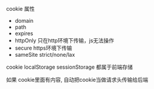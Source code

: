 cookie
 属性
  - domain
  - path
  - expires
  - httpOnly 只在http环境下传输，js无法操作
  - secure https环境下传输
  - sameSite strict/none/lax 


cookie localStorage sessionStorage 都属于前端存储

如果 cookie里面有内容, 自动把cookie当做请求头传输给后端